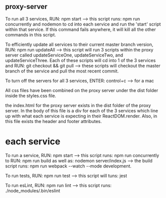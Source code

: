 ## proxy-server
To run all 3 services, RUN: npm start --> this script runs: npm run concurrently and nodemon to cd into each service and run the 'start' script within that service. If this command fails anywhere, it will kill all the other commands in this script.

To efficiently update all services to their current master branch version, RUN: npm run updateAll --> this script will run 3 scripts within the proxy server called updateServiceOne, updateServiceTwo, and updateServiceThree. Each of these scripts will cd into 1 of the 3 services and RUN: git checkout && git pull --> these scripts will checkout the master branch of the service and pull the most recent commit.

To turn off the servers for all 3 services, ENTER: control+c --> for a mac

All css files have been combined on the proxy server under the dist folder inside the styles.css file.

the index.html for the proxy server exists in the dist folder of the proxy server. In the body of this file is a div for each of the 3 services which line up with what each service is expecting in their ReactDOM.render. Also, in this file exists the header and footer attributes.

# each service
To run a service, RUN: npm start --> this script runs: npm run concurrently to RUN: npm run build as well as: nodemon server/index.js --> the build script runs: npm run webpack --watch --mode development.

To run tests, RUN: npm run test --> this script will tuns: jest

To run esLint, RUN: npm run lint --> this script runs: ./node_modules/.bin/eslint
